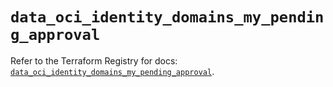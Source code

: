 # `data_oci_identity_domains_my_pending_approval`

Refer to the Terraform Registry for docs: [`data_oci_identity_domains_my_pending_approval`](https://registry.terraform.io/providers/oracle/oci/7.19.0/docs/data-sources/identity_domains_my_pending_approval).
